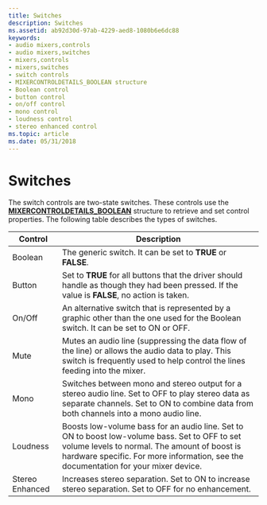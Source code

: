 ```yaml
---
title: Switches
description: Switches
ms.assetid: ab92d30d-97ab-4229-aed8-1080b6e6dc88
keywords:
- audio mixers,controls
- audio mixers,switches
- mixers,controls
- mixers,switches
- switch controls
- MIXERCONTROLDETAILS_BOOLEAN structure
- Boolean control
- button control
- on/off control
- mono control
- loudness control
- stereo enhanced control
ms.topic: article
ms.date: 05/31/2018
---
```


# Switches

The switch controls are two-state switches. These controls use the [**MIXERCONTROLDETAILS\_BOOLEAN**](https://msdn.microsoft.com/en-us/library/Dd757295(v=VS.85).aspx) structure to retrieve and set control properties. The following table describes the types of switches.



| Control         | Description                                                                                                                                                                                                                           |
|-----------------|---------------------------------------------------------------------------------------------------------------------------------------------------------------------------------------------------------------------------------------|
| Boolean         | The generic switch. It can be set to **TRUE** or **FALSE**.                                                                                                                                                                           |
| Button          | Set to **TRUE** for all buttons that the driver should handle as though they had been pressed. If the value is **FALSE**, no action is taken.                                                                                         |
| On/Off          | An alternative switch that is represented by a graphic other than the one used for the Boolean switch. It can be set to ON or OFF.                                                                                                    |
| Mute            | Mutes an audio line (suppressing the data flow of the line) or allows the audio data to play. This switch is frequently used to help control the lines feeding into the mixer.                                                        |
| Mono            | Switches between mono and stereo output for a stereo audio line. Set to OFF to play stereo data as separate channels. Set to ON to combine data from both channels into a mono audio line.                                            |
| Loudness        | Boosts low-volume bass for an audio line. Set to ON to boost low-volume bass. Set to OFF to set volume levels to normal. The amount of boost is hardware specific. For more information, see the documentation for your mixer device. |
| Stereo Enhanced | Increases stereo separation. Set to ON to increase stereo separation. Set to OFF for no enhancement.                                                                                                                                  |



 

 

 




